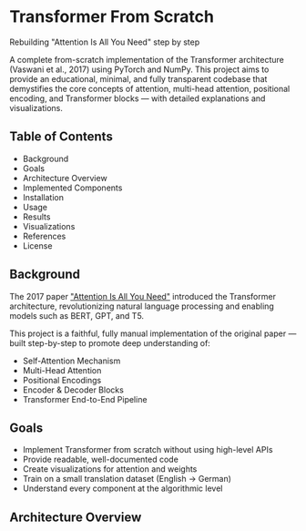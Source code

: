 # Transformer From Scratch  
Rebuilding "Attention Is All You Need" step by step  

A complete from-scratch implementation of the Transformer architecture (Vaswani et al., 2017) using PyTorch and NumPy. This project aims to provide an educational, minimal, and fully transparent codebase that demystifies the core concepts of attention, multi-head attention, positional encoding, and Transformer blocks — with detailed explanations and visualizations.

## Table of Contents
- Background
- Goals
- Architecture Overview
- Implemented Components
- Installation
- Usage
- Results
- Visualizations
- References
- License

## Background  
The 2017 paper ["Attention Is All You Need"](https://arxiv.org/abs/1706.03762) introduced the Transformer architecture, revolutionizing natural language processing and enabling models such as BERT, GPT, and T5.  

This project is a faithful, fully manual implementation of the original paper — built step-by-step to promote deep understanding of:
- Self-Attention Mechanism
- Multi-Head Attention
- Positional Encodings
- Encoder & Decoder Blocks
- Transformer End-to-End Pipeline

## Goals
- Implement Transformer from scratch without using high-level APIs  
- Provide readable, well-documented code  
- Create visualizations for attention and weights  
- Train on a small translation dataset (English → German)  
- Understand every component at the algorithmic level  

## Architecture Overview  

